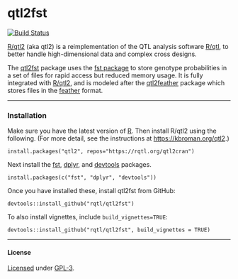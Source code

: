# qtl2fst

[![Build Status](https://travis-ci.org/rqtl/qtl2fst.svg?branch=master)](https://travis-ci.org/rqtl/qtl2fst)

[R/qtl2](https://kbroman.org/qtl2) (aka qtl2) is a reimplementation of
the QTL analysis software [R/qtl](https://rqtl.org), to better handle
high-dimensional data and complex cross designs.

The [qtl2fst](https://github.com/rqtl/qtl2fst) package uses
the [fst package](https://www.fstpackage.org/) to store genotype probabilities in
a set of files for rapid access but reduced memory usage. It is fully
integrated with [R/qtl2](https://kbroman.org/qtl2), and is modeled after the
[qtl2feather](https://github.com/byandell/qtl2feather) package which stores
files in the [feather](https://github.com/wesm/feather) format.

---

### Installation

Make sure you have the latest version of [R](https://cran.r-project.org).
Then install R/qtl2 using the following. (For more
detail, see the instructions at <https://kbroman.org/qtl2>.)

    install.packages("qtl2", repos="https://rqtl.org/qtl2cran")

Next install the [fst](https://fstpackage.github.io),
[dplyr](https://dplyr.tidyverse.org/), and
[devtools](https://github.com/r-lib/devtools) packages.

    install.packages(c("fst", "dplyr", "devtools"))

Once you have installed these, install qtl2fst from GitHub:

    devtools::install_github("rqtl/qtl2fst")

To also install vignettes, include `build_vignettes=TRUE`:

    devtools::install_github("rqtl/qtl2fst", build_vignettes = TRUE)

---

#### License

[Licensed](LICENSE) under [GPL-3](https://www.r-project.org/Licenses/GPL-3).
